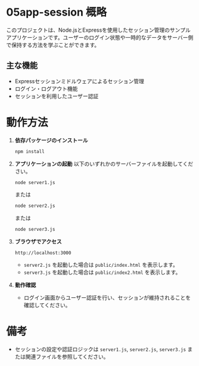 # 05app-session 概略

このプロジェクトは、Node.jsとExpressを使用したセッション管理のサンプルアプリケーションです。ユーザーのログイン状態や一時的なデータをサーバー側で保持する方法を学ぶことができます。

## 主な機能
- Expressセッションミドルウェアによるセッション管理
- ログイン・ログアウト機能
- セッションを利用したユーザー認証

# 動作方法

1. **依存パッケージのインストール**
    ```bash
    npm install
    ```

2. **アプリケーションの起動**
    以下のいずれかのサーバーファイルを起動してください。
    ```bash
    node server1.js
    ```
    または
    ```bash
    node server2.js
    ```
    または
    ```bash
    node server3.js
    ```

3. **ブラウザでアクセス**
    ```
    http://localhost:3000
    ```

    - `server2.js` を起動した場合は `public/index.html` を表示します。
    - `server3.js` を起動した場合は `public/index2.html` を表示します。

4. **動作確認**
    - ログイン画面からユーザー認証を行い、セッションが維持されることを確認してください。

# 備考

- セッションの設定や認証ロジックは `server1.js`, `server2.js`, `server3.js` または関連ファイルを参照してください。